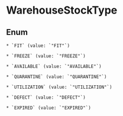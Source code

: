 
# WarehouseStockType

## Enum


    * `FIT` (value: `"FIT"`)

    * `FREEZE` (value: `"FREEZE"`)

    * `AVAILABLE` (value: `"AVAILABLE"`)

    * `QUARANTINE` (value: `"QUARANTINE"`)

    * `UTILIZATION` (value: `"UTILIZATION"`)

    * `DEFECT` (value: `"DEFECT"`)

    * `EXPIRED` (value: `"EXPIRED"`)



